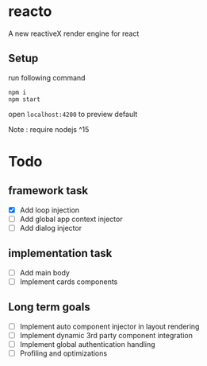 # reacto

A new reactiveX render engine for react

## Setup

run following command

```
npm i
npm start
```

open `localhost:4200` to preview default

Note : require nodejs ^15

# Todo

## framework task

- [x] Add loop injection
- [ ] Add global app context injector
- [ ] Add dialog injector

## implementation task

- [ ] Add main body
- [ ] Implement cards components

## Long term goals

- [ ] Implement auto component injector in layout rendering
- [ ] Implement dynamic 3rd party component integration
- [ ] Implement global authentication handling
- [ ] Profiling and optimizations
